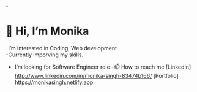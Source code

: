 -<h1>👋 Hi, I’m Monika</h1>
-I’m interested in Coding, Web development<br>
-Currently imporving my skills.
- I’m looking for Software Engineer role
 -📫 How to reach me
 [LinkedIn]  http://www.linkedin.com/in/monika-singh-83474b166/
 [Portfolio] https://monikasingh.netlify.app

